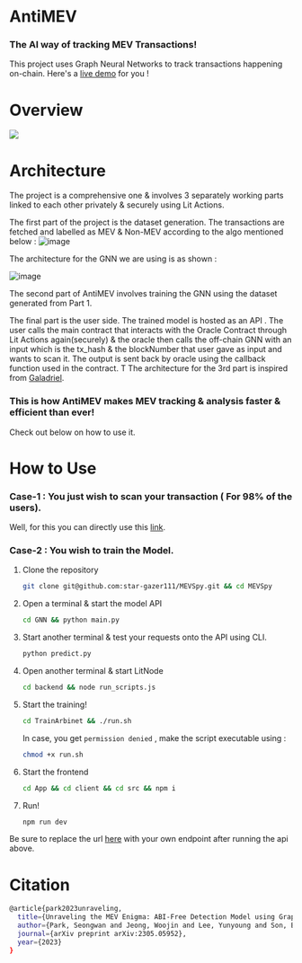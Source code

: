 # AntiMEV

### The AI way of tracking MEV Transactions! 

This project uses Graph Neural Networks to track transactions happening on-chain. Here's a [live demo](https://mev-spy.vercel.app/) for you !

# Overview

![](https://github.com/star-gazer111/MEVSpy/blob/75f596f4795192933b11be48b779f9cea574af41/architecture/Screenshot%20from%202024-05-21%2013-10-34.png)

# Architecture

The project is a comprehensive one & involves 3 separately working parts linked to each other privately & securely using Lit Actions.

The first part of the project is the dataset generation. The transactions are fetched and labelled as MEV & Non-MEV  according to the algo mentioned below :
![image](https://github.com/star-gazer111/MEVSpy/blob/main/architecture/Screenshot%20from%202024-05-21%2013-10-38.png)


The architecture for the GNN we are using is as shown :

![image](https://github.com/star-gazer111/MEVSpy/blob/a5212e39cd43d18bb82e45edf067f48355cbb703/architecture/Screenshot%20from%202024-05-21%2013-10-44.png)

The second part of AntiMEV involves training the GNN using the dataset generated from Part 1. 


The final part is the user side. The trained model is hosted as an API . The user calls the main contract that interacts with the Oracle Contract through Lit Actions again(securely) & the oracle then calls the off-chain GNN with an input which is the tx_hash & the blockNumber that user gave as input and wants to scan it. The output is sent back by oracle using the callback function used in the contract. T The architecture for the 3rd part is inspired from [Galadriel](https://galadriel.com/).


### This is how AntiMEV makes MEV tracking & analysis faster & efficient than ever!


Check out below on how to use it.

# How to Use

### Case-1 : You just wish to scan your transaction ( For 98% of the users).

Well, for this you can directly use this [link](https://mev-spy.vercel.app/).

### Case-2 : You wish to train the Model.

1. Clone the repository
   ``` bash
   git clone git@github.com:star-gazer111/MEVSpy.git && cd MEVSpy
   ```

2. Open a terminal & start the model API
   ``` bash
   cd GNN && python main.py
   ```

3. Start another terminal & test your requests onto the API using CLI.
   ``` bash
   python predict.py
   ```
   
4. Open another terminal & start LitNode
   ``` bash
   cd backend && node run_scripts.js
   ```
   
5. Start the training!
   ``` bash
   cd TrainArbinet && ./run.sh
   ```
   In case, you get ```permission denied``` , make the script executable using :
   ``` bash
   chmod +x run.sh
   ```

6. Start the frontend
   ``` bash
   cd App && cd client && cd src && npm i
   ```

7. Run!
   ``` bash
   npm run dev
   ```

Be sure to replace the url [here](https://github.com/star-gazer111/MEVSpy/blob/c32f4d225961bb34b0a485386b2f819859be1d30/App/client/src/components/ResultModal.jsx#L57) with your own endpoint after running the api above.

   

# Citation
```bash
@article{park2023unraveling,
  title={Unraveling the MEV Enigma: ABI-Free Detection Model using Graph Neural Networks},
  author={Park, Seongwan and Jeong, Woojin and Lee, Yunyoung and Son, Bumho and Jang, Huisu and Lee, Jaewook},
  journal={arXiv preprint arXiv:2305.05952},
  year={2023}
}
```
